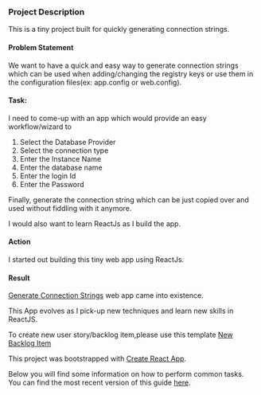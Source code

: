 ### Project Description

This is a tiny project built for quickly generating connection strings.

#### Problem Statement

We want to have a quick and easy way to generate connection strings which can be used when adding/changing the registry keys or use them in the configuration files(ex: app.config or web.config).


#### Task:

I need to come-up with an app which would provide an easy workflow/wizard to

1.  Select the Database Provider
2.  Select the connection type
3.  Enter the Instance Name
4.  Enter the database name
5.  Enter the login Id
6.  Enter the Password

Finally, generate the connection string which can be just copied over and used without fiddling with it anymore.

I would also want to learn ReactJs as I build the app.

#### Action

I started out building this tiny web app using ReactJs.

#### Result

[Generate Connection Strings](https://yvrkarthik.github.io/connectionstrings/) web app came into existence.

This App evolves as I pick-up new techniques and learn new skills in ReactJS.

To create new user story/backlog item,please use this template [New Backlog Item](https://github.com/yvrkarthik/connectionstrings/issues/new?template=user-story---.md&labels=backlog&title-New+user+story)

This project was bootstrapped with [Create React App](https://github.com/facebookincubator/create-react-app).

Below you will find some information on how to perform common tasks.<br>
You can find the most recent version of this guide [here](https://github.com/facebookincubator/create-react-app/blob/master/packages/react-scripts/template/README.md).
